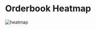 # Orderbook Heatmap

![heatmap](https://github.com/atakann/orderbook-heatmap/assets/17346304/72d819d2-e9df-4406-b0d3-730d89505a64)
